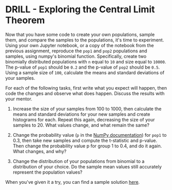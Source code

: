 # DRILL - Exploring the Central Limit Theorem

Now that you have some code to create your own populations, sample them, and compare the samples to the populations, it's time to experiment. Using your own Jupyter notebook, or a copy of the notebook from the previous assignment, reproduce the `pop1` and `pop2` populations and samples, using numpy's binomial function. Specifically, create two binomially distributed populations with `n` equal to `10` and size equal to `10000`. The p-value of `pop1` should be `0.2` and the p-value of `pop2` should be `0.5`. Using a sample size of `100`, calculate the means and standard deviations of your samples.

For each of the following tasks, first write what you expect will happen, then code the changes and observe what does happen. Discuss the results with your mentor.

1. Increase the size of your samples from 100 to 1000, then calculate the means and standard deviations for your new samples and create histograms for each. Repeat this again, decreasing the size of your samples to 20. What values change, and what remain the same?

2. Change the probability value (`p` in the [NumPy documentation](https://docs.scipy.org/doc/numpy/reference/generated/numpy.random.binomial.html)) for `pop1` to 0.3, then take new samples and compute the t-statistic and p-value. Then change the probability value p for group 1 to 0.4, and do it again. What changes, and why?

3. Change the distribution of your populations from binomial to a distribution of your choice. Do the sample mean values still accurately represent the population values?

When you've given it a try, you can find a sample solution [here](https://github.com/Thinkful-Ed/data-201-resources/blob/master/solutions/Prep%20course/3.3.7.ipynb).
